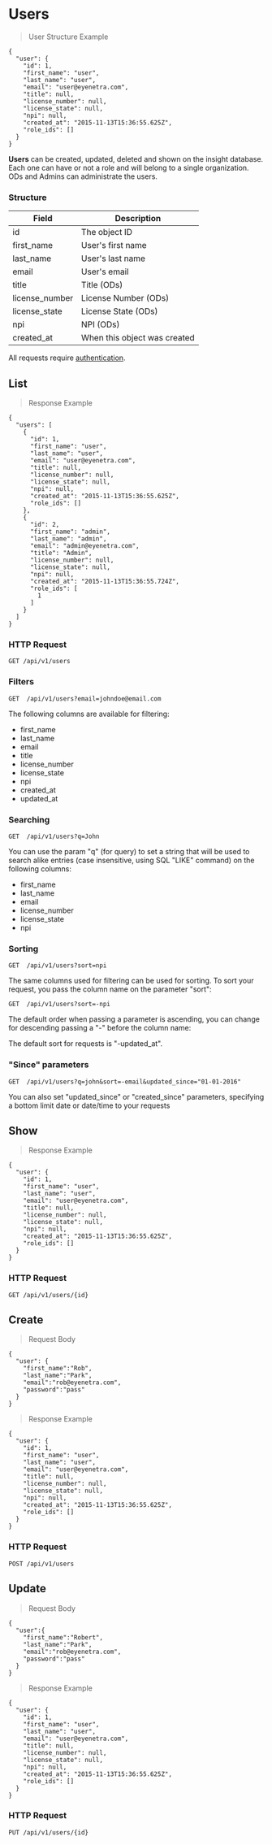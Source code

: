 # Users

> User Structure Example

````
{
  "user": {
    "id": 1,
    "first_name": "user",
    "last_name": "user",
    "email": "user@eyenetra.com",
    "title": null,
    "license_number": null,
    "license_state": null,
    "npi": null,
    "created_at": "2015-11-13T15:36:55.625Z",
    "role_ids": []
  }
}
````

**Users** can be created, updated, deleted and shown on the insight database. Each one can have or not a role and will belong to a single organization. ODs and Admins can administrate the users.

### Structure

Field             | Description
----------------- | -------------------------------------------------------------------------------
id                | The object ID
first_name        | User's first name
last_name         | User's last name
email             | User's email
title             | Title (ODs)
license_number    | License Number (ODs)
license_state     | License State (ODs)
npi               | NPI (ODs)
created_at        | When this object was created

<aside class="warn">
All requests require <a href="#basic-authentication">authentication</a>.
</aside>

## List

> Response Example 

````
{
  "users": [
    {
      "id": 1,
      "first_name": "user",
      "last_name": "user",
      "email": "user@eyenetra.com",
      "title": null,
      "license_number": null,
      "license_state": null,
      "npi": null,
      "created_at": "2015-11-13T15:36:55.625Z",
      "role_ids": []
    },
    {
      "id": 2,
      "first_name": "admin",
      "last_name": "admin",
      "email": "admin@eyenetra.com",
      "title": "Admin",
      "license_number": null,
      "license_state": null,
      "npi": null,
      "created_at": "2015-11-13T15:36:55.724Z",
      "role_ids": [
        1
      ]
    }
  ]
}
````

### HTTP Request

`GET /api/v1/users`


### Filters

`GET  /api/v1/users?email=johndoe@email.com`

The following columns are available for filtering: 

* first_name
* last_name
* email
* title
* license_number
* license_state
* npi
* created_at
* updated_at

### Searching

`GET  /api/v1/users?q=John`

You can use the param "q" (for query) to set a string that will be used to search alike entries (case insensitive, using SQL "LIKE" command) on the following columns:

* first_name
* last_name
* email
* license_number
* license_state
* npi

### Sorting

`GET  /api/v1/users?sort=npi`

The same columns used for filtering can be used for sorting. To sort your request, you pass the column name on the parameter "sort":

`GET  /api/v1/users?sort=-npi`

The default order when passing a parameter is ascending, you can change for descending passing a "-" before the column name:

The default sort for requests is "-updated_at".

### "Since" parameters

`GET  /api/v1/users?q=john&sort=-email&updated_since="01-01-2016"`

You can also set "updated_since" or "created_since" parameters, specifying a bottom limit date or date/time to your requests

## Show

> Response Example 

````
{
  "user": {
    "id": 1,
    "first_name": "user",
    "last_name": "user",
    "email": "user@eyenetra.com",
    "title": null,
    "license_number": null,
    "license_state": null,
    "npi": null,
    "created_at": "2015-11-13T15:36:55.625Z",
    "role_ids": []
  }
}
````

### HTTP Request

`GET /api/v1/users/{id}`


## Create

> Request Body

````
{
  "user": {
    "first_name":"Rob",
    "last_name":"Park",
    "email":"rob@eyenetra.com",
    "password":"pass"
  }
}
````

> Response Example 

````
{
  "user": {
    "id": 1,
    "first_name": "user",
    "last_name": "user",
    "email": "user@eyenetra.com",
    "title": null,
    "license_number": null,
    "license_state": null,
    "npi": null,
    "created_at": "2015-11-13T15:36:55.625Z",
    "role_ids": []
  }
}
````
### HTTP Request

`POST /api/v1/users`


## Update


> Request Body

````
{
  "user":{
    "first_name":"Robert",
    "last_name":"Park",
    "email":"rob@eyenetra.com",
    "password":"pass"
  }
}
````

> Response Example 

````
{
  "user": {
    "id": 1,
    "first_name": "user",
    "last_name": "user",
    "email": "user@eyenetra.com",
    "title": null,
    "license_number": null,
    "license_state": null,
    "npi": null,
    "created_at": "2015-11-13T15:36:55.625Z",
    "role_ids": []
  }
}
````

### HTTP Request

`PUT /api/v1/users/{id}`
